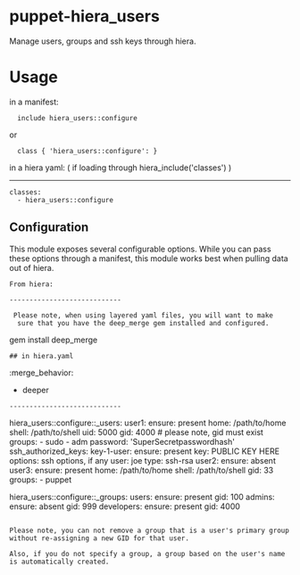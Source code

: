puppet-hiera_users
==================

Manage users, groups and ssh keys through hiera.

# Usage

in a manifest:
```
  include hiera_users::configure
```
or
```
  class { 'hiera_users::configure': }
```
in a hiera yaml: ( if loading through hiera_include('classes') )

---
```
classes:
  - hiera_users::configure
```

## Configuration

This module exposes several configurable options.  While you can pass
these options through a manifest, this module works best when pulling
data out of hiera.

```
From hiera:

----------------------------

 Please note, when using layered yaml files, you will want to make
  sure that you have the deep_merge gem installed and configured.
```
gem install deep_merge
```
## in hiera.yaml
```
:merge_behavior:
  - deeper
```
----------------------------
```
hiera_users::configure::_users:
  user1:
    ensure: present
    home: /path/to/home
    shell: /path/to/shell
    uid: 5000
    gid: 4000 # please note, gid must exist
    groups:
      - sudo
      - adm
    password: 'SuperSecretpasswordhash'
    ssh_authorized_keys:
      key-1-user:
        ensure: present
        key: PUBLIC KEY HERE
        options: ssh options, if any
        user: joe
        type: ssh-rsa
  user2:
    ensure: absent
  user3:
    ensure: present
    home: /path/to/home
    shell: /path/to/shell
    gid: 33
    groups:
      - puppet

hiera_users::configure::_groups:
  users:
    ensure: present
    gid: 100
  admins:
    ensure: absent
    gid: 999
  developers:
    ensure: present
    gid: 4000
```

Please note, you can not remove a group that is a user's primary group
without re-assigning a new GID for that user.

Also, if you do not specify a group, a group based on the user's name
is automatically created.

